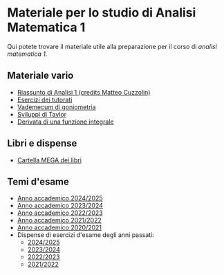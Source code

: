 # Materiale per lo studio di Analisi Matematica 1

Qui potete trovare il materiale utile alla preparazione per il corso di _analisi matematica 1_.

## Materiale vario
- [Riassunto di Analisi 1 (credits Matteo Cuzzolin)](Dati/Studio/I_Anno/AM1/Materiale_vario/Riassunto%20di%20Analisi%201%20(credits%20Matteo%20Cuzzolin).pdf)
- [Esercizi dei tutorati](/Dati/Studio/I_Anno/AM1/Materiale_vario/Tutorato)
- [Vademecum di goniometria](/Dati/Studio/I_Anno/AM1/Materiale_vario/Vademecum_goniometria.pdf)
- [Sviluppi di Taylor](/Dati/Studio/I_Anno/AM1/Materiale_vario/Sviluppi%20di%20Taylor)
- [Derivata di una funzione integrale](/Dati/Studio/I_Anno/AM1/Materiale_vario/complementi%20-%20derivata%20di%20una%20funzione%20integrale.pdf)

## Libri e dispense
- [Cartella MEGA dei libri](https://mega.nz/folder/UoFGlY5S#oEVruDxA9Xnk5nulPOrXMw/folder/1glnUThL)

## Temi d'esame
- [Anno accademico 2024/2025](/Dati/Studio/I_Anno/AM1/Temi_d'esame/AA_24-25)
- [Anno accademico 2023/2024](/Dati/Studio/I_Anno/AM1/Temi_d'esame/AA_23-24)
- [Anno accademico 2022/2023](/Dati/Studio/I_Anno/AM1/Temi_d'esame/AA_22-23)
- [Anno accademico 2021/2022](/Dati/Studio/I_Anno/AM1/Temi_d'esame/AA_21-22)
- [Anno accademico 2020/2021](/Dati/Studio/I_Anno/AM1/Temi_d'esame/AA_20-21)
- Dispense di esercizi d'esame degli anni passati:
  - [2024/2025](/Dati/Studio/I_Anno/AM1/Temi_d'esame/es_analisi_1_DEI-2024_25.pdf)
  - [2023/2024](/Dati/Studio/I_Anno/AM1/Temi_d'esame/es_analisi_1_DEI-2023_24.pdf)
  - [2022/2023](/Dati/Studio/I_Anno/AM1/Temi_d'esame/es_analisi_1_DEI-2022_23.pdf)
  - [2021/2022](/Dati/Studio/I_Anno/AM1/Temi_d'esame/es_analisi_1_DEI-2021_22.pdf)

